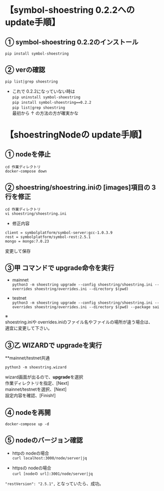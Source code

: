 # 【symbol-shoestring 0.2.2への update手順】
  
## ① symbol-shoestring 0.2.2のインストール  
`pip install symbol-shoestring`  
  
## ② verの確認  
`pip list|grep shoestring`  
  
- これで 0.2.2になっていない時は  
`pip uninstall symbol-shoestring`  
`pip install symbol-shoestring==0.2.2`  
`pip list|grep shoestring`  
最初から ↑ の方法の方が確実かな  
  
# 【shoestringNodeの update手順】  
## ① nodeを停止  
`cd 作業ディレクトリ`  
`docker-compose down`
  
## ② shoestring/shoestring.iniの [images]項目の 3行を修正  
`cd 作業ディレクトリ`  
`vi shoestring/shoestring.ini`  
  
- 修正内容  
```
client = symbolplatform/symbol-server:gcc-1.0.3.9
rest = symbolplatform/symbol-rest:2.5.1
mongo = mongo:7.0.23
```
  
変更して保存  
  
## ③甲 コマンドで upgrade命令を実行  
- mainnet  
`python3 -m shoestring upgrade --config shoestring/shoestring.ini --overrides shoestring/overrides.ini --directory $(pwd)`
  
- testnet  
`python3 -m shoestring upgrade --config shoestring/shoestring.ini --overrides shoestring/overrides.ini --directory $(pwd) --package sai`
  
  
※  
shoestring.iniや overrides.iniのファイル名やファイルの場所が違う場合は、  
適宜に変更して下さい。  
  
## ③乙 WIZARDで upgradeを実行  
**mainnet/testnet共通  

`python3 -m shoestring.wizard`  
  
wizard画面が出るので、**upgrade**を選択  
作業ディレクトリを指定、[Next]  
mainnet/testnetを選択、[Next]  
設定内容を確認、[Finish!]  
  
## ④ nodeを再開  
`docker-compose up -d`  
  
## ⑤ nodeのバージョン確認  
- httpの nodeの場合  
`curl localhost:3000/node/server|jq`

- httpsの nodeの場合    
`curl [nodeの url]:3001/node/server|jq`
  
`"restVersion": "2.5.1",` となっていたら、成功。
  
  
